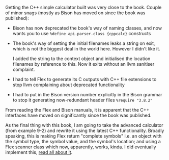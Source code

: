 Getting the C++ simple calculator built was very close to the book. Couple of minor snags (mostly as Bison has moved on since the book was published):

* Bison has now deprecated the book's way of naming classes, and now wants you to use 
`%define api.parser.class {cppcalc}` constructs

* The book's way of setting the initial filenames leaks a string on exit, which is not the biggest deal in the world here. However I didn't like it. 

    I added the string to the context object and initialised the location filenames by reference to this. Now it exits without an llvm sanitiser complaint.

* I had to tell Flex to generate its C outputs with C++ file extensions to stop llvm complaining about deprecated functionality

* I had to put in the Bison version number explicitly in the Bison grammar to stop it generating now-redundant header files `%require "3.8.2"`

From reading the Flex and Bison manuals, it is apparent that the C++ interfaces have moved on significantly since the book was published. 

As the final thing with this book, I am going to take the advanced calculator (from example 9-2) and rewrite it using the latest C++ functionality. Broadly speaking, this is making Flex return "complete symbols" i.e. an object with the symbol type, the symbol value, and the symbol's location; and using a Flex scanner class which now, apparently, works, kinda. I did eventually implement this, [read all about it](../misc/cppcalc/README.md). 